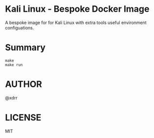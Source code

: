 # Kali Linux - Bespoke Docker Image

A bespoke image for for Kali Linux with extra tools useful environment configuations.

# Summary

```
make
make run
```

# AUTHOR

@xdrr

# LICENSE

MIT

